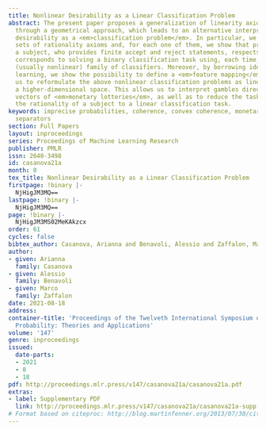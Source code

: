 ```yaml
---
title: Nonlinear Desirability as a Linear Classification Problem
abstract: The present paper proposes a generalization of linearity axioms of coherence
  through a geometrical approach, which leads to an alternative interpretation of
  desirability as a <em>classification problem</em>. In particular, we analyze different
  sets of rationality axioms and, for each one of them, we show that proving that
  a subject, who provides finite accept and reject statements, respects these axioms,
  corresponds to solving a binary classification task using, each time, a different
  (usually nonlinear) family of classifiers. Moreover, by borrowing ideas from machine
  learning, we show the possibility to define a <em>feature mapping</em> allowing
  us to reformulate the above nonlinear classification problems as linear ones in
  a higher-dimensional space. This allows us to interpret gambles directly as payoffs
  vectors of <em>monetary lotteries</em>, as well as to reduce the task of proving
  the rationality of a subject to a linear classification task.
keywords: imprecise probabilities, coherence, convex coherence, monetary scale, piecewise
  separators
section: Full Papers
layout: inproceedings
series: Proceedings of Machine Learning Research
publisher: PMLR
issn: 2640-3498
id: casanova21a
month: 0
tex_title: Nonlinear Desirability as a Linear Classification Problem
firstpage: !binary |-
  NjHigJM3MQ==
lastpage: !binary |-
  NjHigJM3MQ==
page: !binary |-
  NjHigJM3MS02MeKAkzcx
order: 61
cycles: false
bibtex_author: Casanova, Arianna and Benavoli, Alessio and Zaffalon, Marco
author:
- given: Arianna
  family: Casanova
- given: Alessio
  family: Benavoli
- given: Marco
  family: Zaffalon
date: 2021-08-18
address:
container-title: 'Proceedings of the Twelveth International Symposium on Imprecise
  Probability: Theories and Applications'
volume: '147'
genre: inproceedings
issued:
  date-parts:
  - 2021
  - 8
  - 18
pdf: http://proceedings.mlr.press/v147/casanova21a/casanova21a.pdf
extras:
- label: Supplementary PDF
  link: http://proceedings.mlr.press/v147/casanova21a/casanova21a-supp.pdf
# Format based on citeproc: http://blog.martinfenner.org/2013/07/30/citeproc-yaml-for-bibliographies/
---
```


